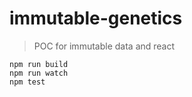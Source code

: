 
# immutable-genetics

> POC for immutable data and react

```
npm run build
npm run watch
npm test
```
